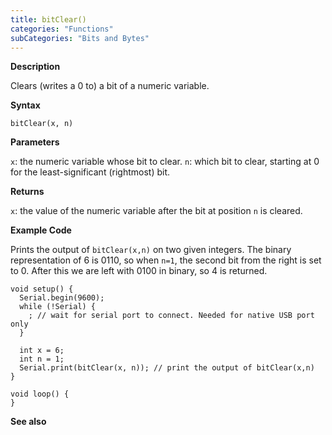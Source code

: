 ```yaml
---
title: bitClear()
categories: "Functions"
subCategories: "Bits and Bytes"
---
```


**Description**

Clears (writes a 0 to) a bit of a numeric variable.

**Syntax**

`bitClear(x, n)`

**Parameters**

`x`: the numeric variable whose bit to clear.
`n`: which bit to clear, starting at 0 for the least-significant
(rightmost) bit.

**Returns**

`x`: the value of the numeric variable after the bit at position `n` is
cleared.

**Example Code**

Prints the output of `bitClear(x,n)` on two given integers. The binary
representation of 6 is 0110, so when `n=1`, the second bit from the
right is set to 0. After this we are left with 0100 in binary, so 4 is
returned.

    void setup() {
      Serial.begin(9600);
      while (!Serial) {
        ; // wait for serial port to connect. Needed for native USB port only
      }

      int x = 6;
      int n = 1;
      Serial.print(bitClear(x, n)); // print the output of bitClear(x,n)
    }

    void loop() {
    }

**See also**

